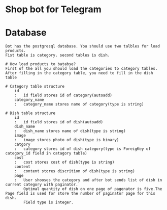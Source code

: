# Shop bot for Telegram


# Database
	Bot has the postgresql database. You should use two talbles for load products.
	Fist table is category. second tables is dish.

	# How load products to batabse?
	First of the all you should load the categories to category tables.
	After filling in the category table, you need to fill in the dish table

	# Category table structure
		id
		:	id field stores id of category(autoadd)
		category_name
		:	category_name stores name of category(type is string)
	
	# Dish table structure
		id
		:	id field stores id of dish(autoadd)
		dish_name
		:	dish_name stores name of dish(type is string)
		image
		:	image stores photo of dish(type is binary)
		catgory
		:	category stores id of dish category(type is ForeigKey of category_id field in catagory table)
		cost
		:	cost stores cost of dish(type is string)
		content
		:	content stores discrition of dish(type is string)
		page
		:	User shooses the category and after bot sends list of dish in current category with paginator.
			Optimal quantity of dish on one page of pagenator is five.The Page field is used for store the number of paginator page for this dish.
			Field type is integer.
	
			
 
	



